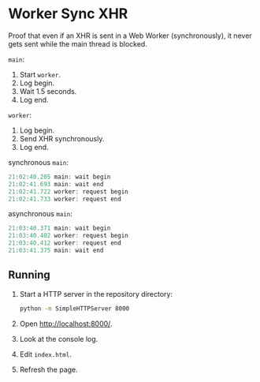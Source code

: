 # Worker Sync XHR

Proof that even if an XHR is sent in a Web Worker (synchronously), it never gets sent while the main thread is blocked.

`main`:

1. Start `worker`.
2. Log begin.
3. Wait 1.5 seconds.
4. Log end.

`worker`:

1. Log begin.
2. Send XHR synchronously.
3. Log end.

synchronous `main`:

```js
21:02:40.205 main: wait begin
21:02:41.693 main: wait end
21:02:41.722 worker: request begin
21:02:41.733 worker: request end
```

asynchronous `main`:

```js
21:03:40.371 main: wait begin
21:03:40.402 worker: request begin
21:03:40.412 worker: request end
21:03:41.375 main: wait end
```

## Running

1. Start a HTTP server in the repository directory:

    ```bash
    python -m SimpleHTTPServer 8000
    ```

2. Open <http://localhost:8000/>.
3. Look at the console log.
4. Edit `index.html`.
5. Refresh the page.
